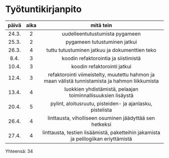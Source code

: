 # Työtuntikirjanpito

| päivä | aika  | mitä tein	|
|:-----:|:----: | :----------:	|
|24.3.	|   2   | uudelleentutustumista pygameen
|25.3.	|   2 	| pygameen tutustuminen jatkui
|26.3.	|   4 	| tuttu tutustuminen jatkuu ja dokumenttien teko
|8.4.   |   3   | koodin refaktorointia ja siistimistä
|10.4.	|   3	  | koodin refaktorointi jatkui
|12.4.	|   3   | refaktorointi viimeistelty, muutettu hahmon ja maan välistä tunnistamista ja hahmon liikkumista 
|13.4. 	|   4   | luokkien yhdistämistä, pelaajan toiminnallisuuksien lisäystä
|20.4.	|   5   | pylint, aloitusruutu, pisteiden- ja ajanlasku, pistelista
|26.4.  |   4   | linttausta, viholliseen osuminen jäädyttää sen hetkeksi
|27.4.  |   4   | linttausta, testien lisäämistä, paketteihin jakamista ja pelilogiikan eriyttämistä

Yhteensä: 34
